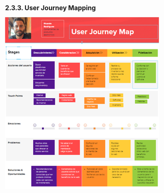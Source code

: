 ## 2.3.3. User Journey Mapping
![User Persons](/Docs/Capitulo%20II/2.3.%20Needfinding/img/UserJourneyMap.png)